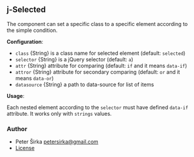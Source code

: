 ## j-Selected

The component can set a specific class to a specific element according to the simple condition.

__Configuration__:

- `class` {String} is a class name for selected element (default: `selected`)
- `selector` {String} is a jQuery selector (default: `a`)
- `attr` {String} attribute for comparing (default: `if` and it means `data-if`)
- `attror` {String} attribute for secondary comparing (default: `or` and it means `data-or`)
- `datasource` {String} a path to data-source for list of items

__Usage__:

Each nested element according to the `selector` must have defined `data-if` attribute. It works only with `strings` values.

### Author

- Peter Širka <petersirka@gmail.com>
- [License](https://www.totaljs.com/license/)